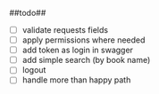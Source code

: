 ##todo##

- [ ] validate requests fields
- [ ] apply permissions where needed
- [ ] add token as login in swagger
- [ ] add simple search (by book name)
- [ ] logout
- [ ] handle more than happy path
